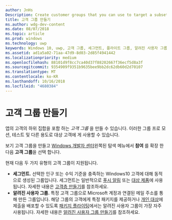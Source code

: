 ```yaml
---
author: JnHs
Description: Create customer groups that you can use to target a subset of your app's customer base for promotions, testing, or other purposes.
title: 고객 그룹 만들기
ms.author: wdg-dev-content
ms.date: 08/07/2018
ms.topic: article
ms.prod: windows
ms.technology: uwp
keywords: Windows 10, uwp, 고객 그룹, 세그먼트, 플라이트 그룹, 알려진 사용자 그룹
ms.assetid: ad1a5a02-71aa-47d9-8d03-2d85f4941442
ms.localizationpriority: medium
ms.openlocfilehash: 88101d9f8cc7ca40d37f88202667f36ecf5d8a3f
ms.sourcegitcommit: 9354909f9351b9635bee9bb2dc62db60d2d70107
ms.translationtype: MT
ms.contentlocale: ko-KR
ms.lasthandoff: 10/16/2018
ms.locfileid: "4680384"
---
```

# <a name="create-customer-groups"></a>고객 그룹 만들기

앱의 고객의 하위 집합을 포함 하는 *고객 그룹* 을 만들 수 있습니다. 이러한 그룹 프로 모션, 테스트 및 다른 용도로 대상 고객에 게 사용할 수 있습니다.

보기 고객 그룹을 만들고 [Windows 개발자 센터](https://partner.microsoft.com/dashboard)왼쪽된 탐색 메뉴에서 **참여** 를 확장 한 다음 **고객 그룹**을 선택 합니다.

현재 다음 두 가지 유형의 고객 그룹이 지원됩니다.

- **세그먼트.** 선택한 인구 또는 수익 기준을 충족하는 Windows10 고객에 대해 동적으로 생성된 그룹입니다. 세그먼트는 일반적으로 [푸시 알림](send-push-notifications-to-your-apps-customers.md) 또는 [대상 제품](use-targeted-offers-to-maximize-engagement-and-conversions.md)에 사용됩니다. 자세한 내용은 [고객층 만들기](create-customer-segments.md)를 참조하세요.
- **알려진 사용자 그룹.** 특정 고객 그룹으로 Microsoft 계정과 연결된 메일 주소를 통해 만든 그룹입니다. 해당 그룹의 고객에게 특정 패키지를 제공하거나 [개인 대상](choose-visibility-options.md#audience)에 제출을 배포할 수 있도록 [패키지 플라이팅](package-flights.md)에서는 알려진 사용자 그룹이 가장 자주 사용됩니다. 자세한 내용은 [알려진 사용자 그룹 만들기](create-known-user-groups.md)를 참조하세요.
